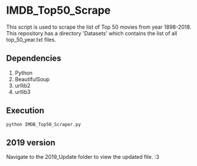 # IMDB_Top50_Scrape

This script is used to scrape the list of Top 50 movies from year 1898-2018. This repository has a directory 'Datasets' which contains the list of all top_50_year.txt files.

## Dependencies
1. Python
2. BeautifulSoup
3. urllib2
4. urllib3

## Execution
``` python IMDB_Top50_Scraper.py ```

## 2019 version 
Navigate to the 2019_Update folder to view the updated file. :3
